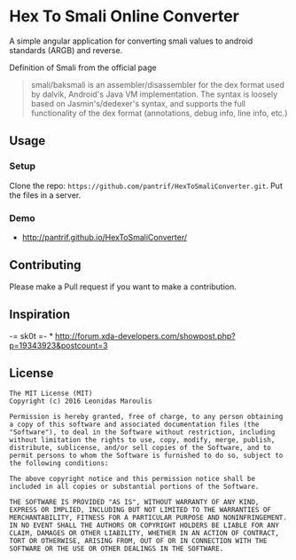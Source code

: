 # Hex To Smali Online Converter

A simple angular application for converting smali values to android standards (ARGB) and reverse.

Definition of Smali from the official page
>smali/baksmali is an assembler/disassembler for the dex format used by dalvik, Android's Java VM implementation. The syntax is loosely based on Jasmin's/dedexer's syntax, and supports the full functionality of the dex format (annotations, debug info, line info, etc.)

## Usage
### Setup
Clone the repo: `https://github.com/pantrif/HexToSmaliConverter.git`.
Put the files in a server.

### Demo
* http://pantrif.github.io/HexToSmaliConverter/

## Contributing
Please make a Pull request if you want to make a contribution.


## Inspiration

-= sk0t =- * http://forum.xda-developers.com/showpost.php?p=19343923&postcount=3

## License

~~~
The MIT License (MIT)
Copyright (c) 2016 Leonidas Maroulis

Permission is hereby granted, free of charge, to any person obtaining a copy of this software and associated documentation files (the "Software"), to deal in the Software without restriction, including without limitation the rights to use, copy, modify, merge, publish, distribute, sublicense, and/or sell copies of the Software, and to permit persons to whom the Software is furnished to do so, subject to the following conditions:

The above copyright notice and this permission notice shall be included in all copies or substantial portions of the Software.

THE SOFTWARE IS PROVIDED "AS IS", WITHOUT WARRANTY OF ANY KIND, EXPRESS OR IMPLIED, INCLUDING BUT NOT LIMITED TO THE WARRANTIES OF MERCHANTABILITY, FITNESS FOR A PARTICULAR PURPOSE AND NONINFRINGEMENT. IN NO EVENT SHALL THE AUTHORS OR COPYRIGHT HOLDERS BE LIABLE FOR ANY CLAIM, DAMAGES OR OTHER LIABILITY, WHETHER IN AN ACTION OF CONTRACT, TORT OR OTHERWISE, ARISING FROM, OUT OF OR IN CONNECTION WITH THE SOFTWARE OR THE USE OR OTHER DEALINGS IN THE SOFTWARE.
~~~
